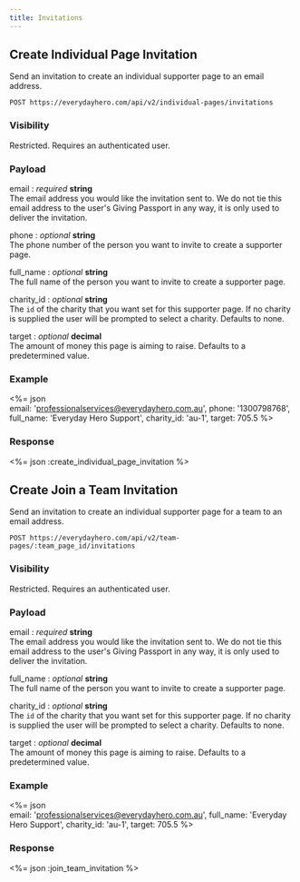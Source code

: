 ```yaml
---
title: Invitations
---
```

## Create Individual Page Invitation

Send an invitation to create an individual supporter page to an email
address.

    POST https://everydayhero.com/api/v2/individual-pages/invitations

### Visibility

Restricted. Requires an authenticated user.

### Payload

email : _required_ **string**<br/>
The email address you would like the invitation sent to. We do not tie this email address to the user's Giving Passport in any way, it is only used to deliver the invitation.

phone : _optional_ **string**<br/>
The phone number of the person you want to invite to create a supporter page.

full_name : _optional_ **string**<br/>
The full name of the person you want to invite to create a supporter page.

charity_id : _optional_ **string**<br/>
The `id` of the charity that you want set for this supporter page. If no charity is supplied the user will be prompted to select a charity. Defaults to none.

target : _optional_ **decimal**<br/>
The amount of money this page is aiming to raise. Defaults to a predetermined value.

### Example

<%= json \
  email: 'professionalservices@everydayhero.com.au',
  phone: '1300798768',
  full_name: 'Everyday Hero Support',
  charity_id: 'au-1',
  target: 705.5
%>

### Response

<%= json :create_individual_page_invitation %>

## Create Join a Team Invitation

Send an invitation to create an individual supporter page for a team to
an email address.

    POST https://everydayhero.com/api/v2/team-pages/:team_page_id/invitations

### Visibility

Restricted. Requires an authenticated user.

### Payload

email : _required_ **string**<br/>
The email address you would like the invitation sent to. We do not tie this email address to the user's Giving Passport in any way, it is only used to deliver the invitation.

full_name : _optional_ **string**<br/>
The full name of the person you want to invite to create a supporter page.

charity_id : _optional_ **string**<br/>
The `id` of the charity that you want set for this supporter page. If no charity is supplied the user will be prompted to select a charity. Defaults to none.

target : _optional_ **decimal**<br/>
The amount of money this page is aiming to raise. Defaults to a predetermined value.

### Example

<%= json \
  email: 'professionalservices@everydayhero.com.au',
  full_name: 'Everyday Hero Support',
  charity_id: 'au-1',
  target: 705.5
%>

### Response

<%= json :join_team_invitation %>
